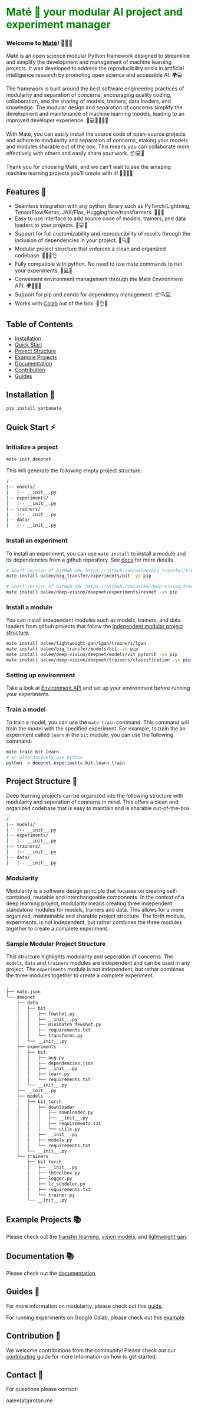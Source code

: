 <h1 style="color:green"><span style="color:green">Maté 🧉</span> your modular AI project and experiment manager</h1>

<!-- Maté is a python project, package and experiment manager. Whether you are a
seasoned deep learning researcher or just starting out, Maté provides you with
the tools to easily add source code and dependencies of models, trainers, and
data loaders to your projects. With Maté, you can also evaluate, train, and keep
track of your experiments with ease 🚀 -->
### Welcome to [Maté](https://github.com/oalee/yerbamate)! 🎉👋🏼

Maté is an open science modular Python framework designed to streamline and simplify the development and management of machine learning projects. It was developed to address the reproducibility crisis in artificial intelligence research by promoting open science and accessible AI. 🌍💻

The framework is built around the best software engineering practices of modularity and separation of concerns, encouraging quality coding, collaboration, and the sharing of models, trainers, data loaders, and knowledge. The modular design and separation of concerns simplify the development and maintenance of machine learning models, leading to an improved developer experience. 🚀💻👨‍💻💬🧠

With Maté, you can easily install the source code of open-source projects and adhere to modularity and separation of concerns, making your models and modules sharable out of the box. This means you can collaborate more effectively with others and easily share your work. 📦💻🤝

Thank you for choosing Maté, and we can't wait to see the amazing machine learning projects you'll create with it! 🎉👨‍💻🌟

## Features 🎉
- Seamless integration with any python library such as PyTorch/Lightning, TensorFlow/Keras, JAX/Flax, Huggingface/transformers. 🤝🤗🐉
- Easy to use interface to add source code of models, trainers, and data loaders to your projects. 🎨💻📝
- Support for full customizability and reproducibility of results through the inclusion of dependencies in your project. 🌟🔍🧪
- Modular project structure that enforces a clean and organized codebase. 🧱👨‍💻👌
- Fully compatible with python. No need to use mate commands to run your experiments. 🐍💻🚀
- Convenient environment management through the Maté Environment API. 🌍👨‍💻🔧
- Support for pip and conda for dependency management. 📦🔍💻
- Works with [Colab](https://github.com/oalee/yerbamate/blob/main/deep_learning.ipynb) out of the box.  🎉👌🤖

## Table of Contents

- [Installation](#installation-)
- [Quick Start](#quick-start-)
- [Project Structure](#project-structure-)
- [Example Projects](#example-projects-)
- [Documentation](#documentation-)
- [Contribution](#Contribution-)
- [Guides](#guides-📖)

## Installation 🔌

```bash
pip install yerbamate
```

## Quick Start ⚡

### **Initialize a project**

```bash
mate init deepnet
```

This will generate the following empty project structure:

```bash
/
|-- models/
|   |-- __init__.py
|-- experiments/
|   |-- __init__.py
|-- trainers/
|   |-- __init__.py
|-- data/
|   |-- __init__.py
```

### **Install an experiment**

To install an experiment, you can use `mate install` to install a module and its
dependencies from a github repository. See
[docs](https://oalee.github.io/yerbamate/#/?id=install) for more details.

```bash
# Short version of GitHub URL https://github.com/oalee/big_transfer/tree/master/big_transfer/experiments/bit
mate install oalee/big_transfer/experiments/bit -yo pip

# Short version of GitHub URL https://github.com/oalee/deep-vision/tree/main/deepnet/experiments/resnet
mate install oalee/deep-vision/deepnet/experiments/resnet -yo pip
```

### **Install a module**

You can install independant modules such as models, trainers, and data loaders
from github projects that follow the
[Independent modular project structure](https://oalee.github.io/yerbamate/#/?id=project-structure-%f0%9f%93%81).

```bash
mate install oalee/lightweight-gan/lgan/trainers/lgan 
mate install oalee/big_transfer/models/bit -yo pip
mate install oalee/deep-vision/deepnet/models/vit_pytorch -yo pip
mate install oalee/deep-vision/deepnet/trainers/classification -yo pip
```

### **Setting up environment**

Take a look at
[Environment API](https://oalee.github.io/yerbamate#maté-environment-api) and
set up your environment before running your experiments.

### **Train a model**

To train a model, you can use the `mate train` command. This command will train
the model with the specified experiment. For example, to train the an experiment
called `learn` in the `bit` module, you can use the following command:

```bash
mate train bit learn
# or alternatively use python
python -m deepnet.experiments.bit.learn train
```

## Project Structure 📁

Deep learning projects can be organized into the following structure with
modularity and seperation of concerns in mind. This offers a clean and organized
codebase that is easy to maintain and is sharable out-of-the-box.

```bash
/
|-- models/
|   |-- __init__.py
|-- experiments/
|   |-- __init__.py
|-- trainers/
|   |-- __init__.py
|-- data/
|   |-- __init__.py
```

### Modularity

Modularity is a software design principle that focuses on creating
self-contained, reusable and interchangeable components. In the context of a
deep learning project, modularity means creating three independent standalone
modules for models, trainers and data. This allows for a more organized,
maintainable and sharable project structure. The forth module, experiments, is
not independent, but rather combines the three modules together to create a
complete experiment.

### Sample Modular Project Structure

This structure highlights modularity and seperation of concerns. The `models`,
`data` and `trainers` modules are independent and can be used in any project.
The `experiments` module is not independent, but rather combines the three
modules together to create a complete experiment.

```bash
.
├── mate.json
└── deepnet
    ├── data
    │   ├── bit
    │   │   ├── fewshot.py
    │   │   ├── __init__.py
    │   │   ├── minibatch_fewshot.py
    │   │   ├── requirements.txt
    │   │   └── transforms.py
    │   └── __init__.py
    ├── experiments
    │   ├── bit
    │   │   ├── aug.py
    │   │   ├── dependencies.json
    │   │   ├── __init__.py
    │   │   ├── learn.py
    │   │   └── requirements.txt
    │   └── __init__.py
    ├── __init__.py
    ├── models
    │   ├── bit_torch
    │   │   ├── downloader
    │   │   │   ├── downloader.py
    │   │   │   ├── __init__.py
    │   │   │   ├── requirements.txt
    │   │   │   └── utils.py
    │   │   ├── __init__.py
    │   │   ├── models.py
    │   │   └── requirements.txt
    │   └── __init__.py
    └── trainers
        ├── bit_torch
        │   ├── __init__.py
        │   ├── lbtoolbox.py
        │   ├── logger.py
        │   ├── lr_schduler.py
        │   ├── requirements.txt
        │   └── trainer.py
        └── __init__.py
```

## Example Projects 📚

Please check out the [transfer learning](https://github.com/oalee/big_transfer),
[vision models](https://github.com/oalee/deep-vision), and
[lightweight gan](https://github.com/oalee/lightweight-gan).

## Documentation 📚

Please check out the [documentation](https://oalee.github.io/yerbamate).

## Guides 📖

For more information on modularity, please check out this [guide](https://medium.com/@alee.rmi/the-ultimate-deep-learning-project-structure-a-software-engineers-guide-into-the-land-of-ai-c383f234fd2f).

For running experiments on Google Colab, please check out this
[example](https://github.com/oalee/yerbamate/blob/main/deep_learning.ipynb)

## Contribution 🤝

We welcome contributions from the community! Please check out our
[contributing](https://github.com/oalee/yerbamate/blob/main/CONTRIBUTING.md)
guide for more information on how to get started.

## Contact 🤝

For questions please contact:

oalee(at)proton.me

